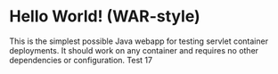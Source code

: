 Hello World! (WAR-style)
===============

This is the simplest possible Java webapp for testing servlet container deployments.  It should work on any container and requires no other dependencies or configuration.
Test 17
